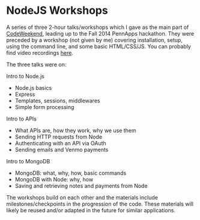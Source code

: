 # NodeJS Workshops

A series of three 2-hour talks/workshops which I gave as the main part of [CodeWeekend](http://the-dining-philosophers.github.io/code-weekend/), leading up to the Fall 2014 PennApps hackathon. They were preceded by a workshop (not given by me) covering installation, setup, using the command line, and some basic HTML/CSS/JS. You can probably find video recordings [here](http://www.youtube.com/channel/UCD_kZii-CegibJ3b36Xo1Eg).

The three talks were on:

Intro to Node.js
  * Node.js basics
  * Express
  * Templates, sessions, middlewares
  * Simple form processing

Intro to APIs
  * What APIs are, how they work, why we use them
  * Sending HTTP requests from Node
  * Authenticating with an API via OAuth
  * Sending emails and Venmo payments

Intro to MongoDB
  * MongoDB: what, why, how, basic commands
  * MongoDB with Node: why, how
  * Saving and retrieving notes and payments from Node

The workshops build on each other and the materials include milestones/checkpoints in the progression of the code. These materials will likely be reused and/or adapted in the future for similar applications.

